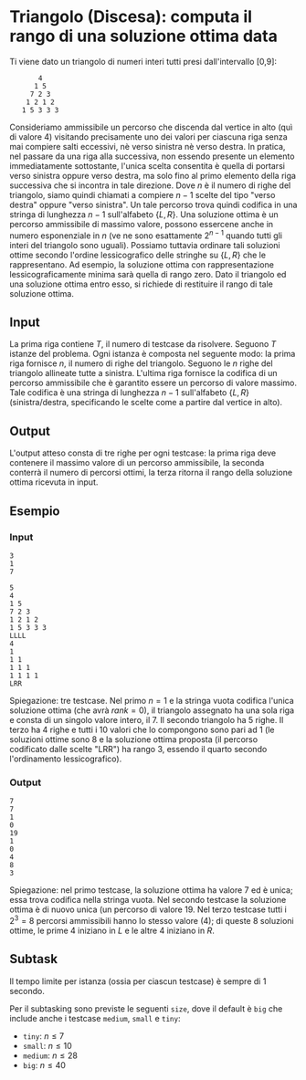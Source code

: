 # Triangolo (Discesa): computa il rango di una soluzione ottima data

Ti viene dato un triangolo di numeri interi tutti presi dall'intervallo [0,9]:
```
       4
      1 5
     7 2 3
    1 2 1 2
   1 5 3 3 3
```
   
Consideriamo ammissibile un percorso che discenda dal vertice in alto (quì di valore 4) visitando precisamente uno dei valori per ciascuna riga senza mai compiere salti eccessivi, nè verso sinistra nè verso destra. In pratica, nel passare da una riga alla successiva, non essendo presente un elemento immediatamente sottostante, l'unica scelta consentita è quella di portarsi verso sinistra oppure verso destra, ma solo fino al primo elemento della riga successiva che si incontra in tale direzione.
Dove $n$ è il numero di righe del triangolo, siamo quindi chiamati a compiere $n-1$ scelte del tipo "verso destra" oppure "verso sinistra". Un tale percorso trova quindi codifica in una stringa di lunghezza $n-1$ sull'alfabeto $\{L,R\}$.
Una soluzione ottima è un percorso ammissibile di massimo valore, possono essercene anche in numero esponenziale in $n$ (ve ne sono esattamente $2^{n-1}$ quando tutti gli interi del triangolo sono uguali).
Possiamo tuttavia ordinare tali soluzioni ottime secondo l'ordine lessicografico delle stringhe su $\{L,R\}$ che le rappresentano.
Ad esempio, la soluzione ottima con rappresentazione lessicograficamente minima sarà quella di rango zero.
Dato il triangolo ed una soluzione ottima entro esso, si richiede di restituire il rango di tale soluzione ottima.


## Input
La prima riga contiene $T$, il numero di testcase da risolvere. Seguono $T$
istanze del problema. Ogni istanza è composta nel seguente modo: la prima
riga fornisce $n$, il numero di righe del triangolo.
Seguono le $n$ righe del triangolo allineate tutte a sinistra.
L'ultima riga fornisce la codifica di un percorso ammissibile che è garantito essere un percorso di valore massimo. Tale codifica è una stringa di lunghezza $n-1$ sull'alfabeto $\{L,R\}$ (sinistra/destra, specificando le scelte come a partire dal vertice in alto).

## Output
L'output atteso consta di tre righe per ogni testcase: la prima riga deve contenere il massimo valore di un percorso ammissibile, la seconda conterrà il numero di percorsi ottimi, la terza ritorna il rango della soluzione ottima ricevuta in input.



## Esempio

### Input
```
3
1
7

5
4
1 5
7 2 3
1 2 1 2
1 5 3 3 3
LLLL
4
1
1 1
1 1 1
1 1 1 1
LRR
```
Spiegazione: tre testcase. Nel primo $n=1$ e la stringa vuota codifica l'unica soluzione ottima (che avrà $rank=0$), il triangolo assegnato ha una sola riga e consta di un singolo valore intero, il 7. Il secondo triangolo ha 5 righe. Il terzo ha $4$ righe e tutti i $10$ valori che lo compongono sono pari ad $1$ (le soluzioni ottime sono $8$ e la soluzione ottima proposta (il percorso codificato dalle scelte "LRR") ha rango $3$, essendo il quarto secondo l'ordinamento lessicografico). 

### Output
```
7
7
1
0
19
1
0
4
8
3
```

Spiegazione: nel primo testcase, la soluzione ottima ha valore 7 ed è unica; essa trova codifica nella stringa vuota. Nel secondo testcase la soluzione ottima è di nuovo unica (un percorso di valore 19. Nel terzo testcase tutti i $2^3=8$ percorsi ammissibili hanno lo stesso valore (4); di queste $8$ soluzioni ottime, le prime $4$ iniziano in $L$ e le altre $4$ iniziano in $R$.


## Subtask

Il tempo limite per istanza (ossia per ciascun testcase) è sempre di $1$ secondo.

Per il subtasking sono previste le seguenti `size`, dove il default è `big` che include anche i testcase `medium`, `small` e `tiny`:

* `tiny`: $n \leq 7$
* `small`: $n \leq 10$
* `medium`: $n \leq 28$
* `big`: $n \leq 40$


